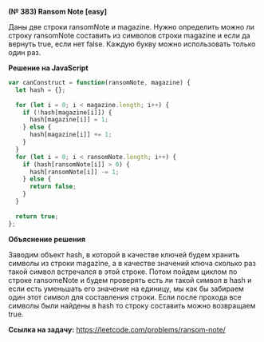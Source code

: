 **(№ 383) Ransom Note [easy]**

Даны две строки ransomNote и magazine. Нужно определить можно ли строку ransomNote составить из символов строки magazine и если да вернуть true, если нет false. Каждую букву можно использовать только один раз.

**Решение на JavaScript**

```javascript
var canConstruct = function(ransomNote, magazine) {
  let hash = {};
  
  for (let i = 0; i < magazine.length; i++) {
    if (!hash[magazine[i]]) {
      hash[magazine[i]] = 1;
    } else {
      hash[magazine[i]] += 1;
    }
  }
  for (let i = 0; i < ransomNote.length; i++) {
    if (hash[ransomNote[i]] > 0) {
      hash[ransomNote[i]] -= 1;
    } else {
      return false;
    }
  }
  
  return true;
};
```

**Объяснение решения**

Заводим объект hash, в которой в качестве ключей будем хранить символы из строки magazine, а в качестве значений ключа сколько раз такой символ встречался в этой строке. Потом пойдем циклом по строке ransomeNote и будем проверять есть ли такой символ в hash и если есть уменьшать его значение на единицу, мы как бы забираем один этот символ для составления строки. Если после прохода все символы были найдены в hash то строку составить можно возвращаем true.

**Ссылка на задачу:** https://leetcode.com/problems/ransom-note/